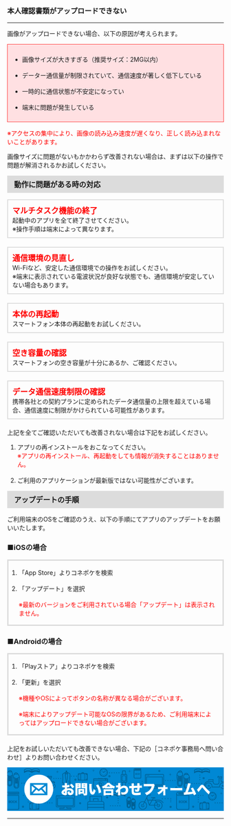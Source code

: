 <h3>本人確認書類がアップロードできない</h3>
<hr>

画像がアップロードできない場合、以下の原因が考えられます。

<div style="padding: 10px; margin-top: 15px; margin-bottom: 15px; border: 1px solid #ff3333; background-color: #ffe0e2;">
<ul>
<li>画像サイズが大きすぎる（推奨サイズ：2MG以内）</li>
<br>
<li>データー通信量が制限されていて、通信速度が著しく低下している</li>
<br>
<li>一時的に通信状態が不安定になってい</li>
<br>
<li>端末に問題が発生している</li>
</ul>
</div>

<font color="ff0000">※アクセスの集中により、画像の読み込み速度が遅くなり、正しく読み込まれないことがあります。</font>

画像サイズに問題がないもかかわらず改善されない場合は、まずは以下の操作で問題が解消されるかお試しください。

<div style="padding: 7px 15px; margin-top: 15px; margin-bottom: 15px; border: 1px solid #dcdcdc; background-color: #dcdcdc; font-size: 120%">
<strong>動作に問題がある時の対応</strong>
</div>

<div style="padding: 10px; margin-top: 15px; margin-bottom: 20px; border: 2px solid #dcdcdc;">
<span style="font-size:18px; color:#ff0000"><strong>マルチタスク機能の終了
</strong></span><br>
起動中のアプリを全て終了させてください。<br>
※操作手順は端末によって異なります。
</div>

<div style="padding: 10px; margin-top: 15px; margin-bottom: 20px; border: 2px solid #dcdcdc;">
<span style="font-size:18px; color:#ff0000"><strong>通信環境の見直し</strong></span><br>
Wi-Fiなど、安定した通信環境での操作をお試しください。<br>
※端末に表示されている電波状況が良好な状態でも、通信環境が安定していない場合もあります。
</div>

<div style="padding: 10px; margin-top: 15px; margin-bottom: 20px; border: 2px solid #dcdcdc;">
<span style="font-size:18px; color:#ff0000"><strong>本体の再起動</strong></span><br>
スマートフォン本体の再起動をお試しください。
</div>

<div style="padding: 10px; margin-top: 15px; margin-bottom: 20px; border: 2px solid #dcdcdc;">
<span style="font-size:18px; color:#ff0000"><strong>空き容量の確認</strong></span><br>
スマートフォンの空き容量が十分にあるか、ご確認ください。
</div>

<div style="padding: 10px; margin-top: 15px; margin-bottom: 20px; border: 2px solid #dcdcdc; ">
<span style="font-size:18px; color:#ff0000"><strong>データ通信速度制限の確認</strong></span><br>
携帯各社との契約プランに定められたデータ通信量の上限を超えている場合、通信速度に制限がかけられている可能性があります。
</div>

上記を全てご確認いただいても改善されない場合は下記をお試しください。

<ol>
<li>アプリの再インストールをおこなってください。<br>
<font color="#ff0000">※アプリの再インストール、再起動をしても情報が消失することはありません。</font></li>
<br>
<li>ご利用のアプリケーションが最新版ではない可能性がございます。</li>
</ol>

<div style="padding: 7px 15px; margin-top: 15px; margin-bottom: 15px; border: 1px solid #dcdcdc; background-color: #dcdcdc; font-size: 120%">
<strong>アップデートの手順</strong>
</div>

ご利用端末のOSをご確認のうえ、以下の手順にてアプリのアップデートをお願いいたします。

<h3>■iOSの場合</h3>

<div style="padding: 3px 15px 3px 0px; margin-top: 15px; margin-bottom: 20px; border: 3px solid #dcdcdc;">
<ol>
<li>「App Store」よりコネポケを検索</li>
<br>
<li>「アップデート」を選択</li>
<br>
<font color="#ff0000">※最新のバージョンをご利用されている場合「アップデート」は表示されません。</font></li>
</ol>
</div>

<h3>■Androidの場合</h3>

<div style="padding: 3px 15px 3px 0px; margin-top: 15px; margin-bottom: 20px; border: 3px solid #dcdcdc;">
<ol>
<li>「Playストア」よりコネポケを検索</li>
<br>
<li>「更新」を選択</li>
<br>
<font color="#ff0000">※機種やOSによってボタンの名称が異なる場合がございます。<br>
<br>
※端末によりアップデート可能なOSの限界があるため、ご利用端末によってはアップロードできない場合がございます。</font></li>
</ol>
</div>

上記をお試しいただいても改善できない場合、下記の［コネポケ事務局へ問い合わせ］よりお問い合わせください。

[![mail](https://raw.githubusercontent.com/sendroidsFamily/useGuides/master/1.%E3%82%B3%E3%83%8D%E3%83%9D%E3%82%B1%E5%85%AC%E5%BC%8F%E3%82%AC%E3%82%A4%E3%83%89/%E5%88%9D%E3%82%81%E3%81%A6%E3%81%AE%E6%96%B9%E3%81%B8/images/mail1.jpg)](mailto:support@conepoke.com)

<hr>